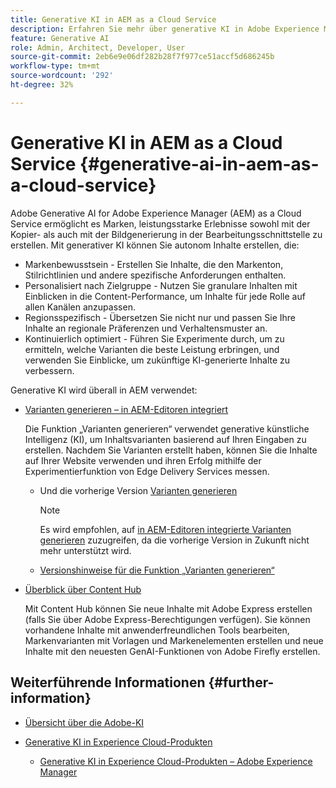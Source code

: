 ```yaml
---
title: Generative KI in AEM as a Cloud Service
description: Erfahren Sie mehr über generative KI in Adobe Experience Manager as a Cloud Service
feature: Generative AI
role: Admin, Architect, Developer, User
source-git-commit: 2eb6e9e06df282b28f7f977ce51accf5d686245b
workflow-type: tm+mt
source-wordcount: '292'
ht-degree: 32%

---
```


# Generative KI in AEM as a Cloud Service {#generative-ai-in-aem-as-a-cloud-service}

Adobe Generative AI for Adobe Experience Manager (AEM) as a Cloud Service ermöglicht es Marken, leistungsstarke Erlebnisse sowohl mit der Kopier- als auch mit der Bildgenerierung in der Bearbeitungsschnittstelle zu erstellen. Mit generativer KI können Sie autonom Inhalte erstellen, die:

* Markenbewusstsein - Erstellen Sie Inhalte, die den Markenton, Stilrichtlinien und andere spezifische Anforderungen enthalten.
* Personalisiert nach Zielgruppe - Nutzen Sie granulare Inhalten mit Einblicken in die Content-Performance, um Inhalte für jede Rolle auf allen Kanälen anzupassen.
* Regionsspezifisch - Übersetzen Sie nicht nur und passen Sie Ihre Inhalte an regionale Präferenzen und Verhaltensmuster an.
* Kontinuierlich optimiert - Führen Sie Experimente durch, um zu ermitteln, welche Varianten die beste Leistung erbringen, und verwenden Sie Einblicke, um zukünftige KI-generierte Inhalte zu verbessern.

Generative KI wird überall in AEM verwendet:

* [Varianten generieren – in AEM-Editoren integriert](/help/generative-ai/generate-variations-integrated-editor.md)

  Die Funktion „Varianten generieren“ verwendet generative künstliche Intelligenz (KI), um Inhaltsvarianten basierend auf Ihren Eingaben zu erstellen. Nachdem Sie Varianten erstellt haben, können Sie die Inhalte auf Ihrer Website verwenden und ihren Erfolg mithilfe der Experimentierfunktion von Edge Delivery Services messen.

   * Und die vorherige Version [Varianten generieren](/help/generative-ai/generate-variations.md)

     >[!NOTE]
     >
     >Es wird empfohlen, auf [in AEM-Editoren integrierte Varianten generieren](/help/generative-ai/generate-variations-integrated-editor.md) zuzugreifen, da die vorherige Version in Zukunft nicht mehr unterstützt wird.

   * [Versionshinweise für die Funktion „Varianten generieren“](/help/generative-ai/release-notes-generate-variations.md)

* [Überblick über Content Hub](/help/assets/product-overview.md)

  Mit Content Hub können Sie neue Inhalte mit Adobe Express erstellen (falls Sie über Adobe Express-Berechtigungen verfügen). Sie können vorhandene Inhalte mit anwenderfreundlichen Tools bearbeiten, Markenvarianten mit Vorlagen und Markenelementen erstellen und neue Inhalte mit den neuesten GenAI-Funktionen von Adobe Firefly erstellen.

<!-- 
  * [AI Assistant in Adobe Experience Manager](/help/implementing/cloud-manager/aem-ai-assistant.md)
-->

## Weiterführende Informationen {#further-information}

* [Übersicht über die Adobe-KI](https://www.adobe.com/ai/overview.html)

* [Generative KI in Experience Cloud-Produkten](https://experienceleague.adobe.com/de/docs/core-services/interface/features/generative-ai)

   * [Generative KI in Experience Cloud-Produkten – Adobe Experience Manager](https://experienceleague.adobe.com/de/docs/core-services/interface/features/generative-ai#aem)
